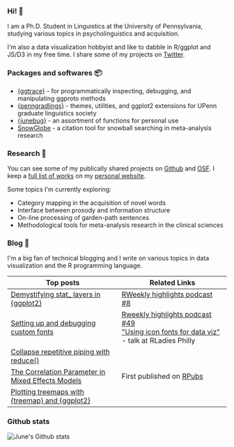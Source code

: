 ### Hi! 👋

I am a Ph.D. Student in Linguistics at the University of Pennsylvania, studying various topics in psycholinguistics and acquisition.

I'm also a data visualization hobbyist and like to dabble in R/ggplot and JS/D3 in my free time. I share some of my projects on [Twitter](https://twitter.com/yjunechoe).

### Packages and softwares 📦

- [{ggtrace}](https://github.com/yjunechoe/ggtrace) - for programmatically inspecting, debugging, and manipulating ggproto methods
- [{penngradlings}](https://github.com/yjunechoe/penngradlings) - themes, utilities, and ggplot2 extensions for UPenn graduate linguistics society
- [{junebug}](https://github.com/yjunechoe/junebug) - an assortment of functions for personal use
- [SnowGlobe](https://github.com/yjunechoe/Snowglobe) - a citation tool for snowball searching in meta-analysis research

### Research 🔬

You can see some of my publically shared projects on [Github](https://github.com/yjunechoe) and [OSF](https://osf.io/72vrb/). I keep a [full list of works](https://yjunechoe.github.io/research.html) on my [personal website](https://yjunechoe.github.io).

Some topics I'm currently exploring:

- Category mapping in the acquisition of novel words
- Interface between prosody and information structure
- On-line processing of garden-path sentences
- Methodological tools for meta-analysis research in the clinical sciences

### Blog 📝

I'm a big fan of technical blogging and I write on various topics in data visualization and the R programming language.

| Top posts                                                                                                                             | Related Links                                                                                                                                                                                     |
|----------------------------------------------------------------------------------------------------------------------------------|---------------------------------------------------------------------------------------------------------------------------------------------------------------------------------------------------|
| [Demystifying stat_ layers in {ggplot2}](https://yjunechoe.github.io/posts/2020-09-26-demystifying-stat-layers-ggplot2/)         | [RWeekly highlights podcast #8](https://rweekly.fireside.fm/8?t=251)                                                                                                                              |
| [Setting up and debugging custom fonts](https://yjunechoe.github.io/posts/2021-06-24-setting-up-and-debugging-custom-fonts/)     | [Rweekly highlights podcast #49](https://share.fireside.fm/episode/87RSVeFz+alD0Og1X?t=247) <br> ["Using icon fonts for data viz"](https://youtu.be/guzjt7xh2Cw?t=3787) - talk at RLadies Philly  |
| [Collapse repetitive piping with reduce()](https://yjunechoe.github.io/posts/2020-12-13-collapse-repetitive-piping-with-reduce/) |                                                                                                                                                                                                   |
| [The Correlation Parameter in Mixed Effects Models](https://yjunechoe.github.io/posts/2020-06-07-correlation-parameter-mem/)     | First published on [RPubs](https://rpubs.com/yjunechoe/correlationsLMEM)                                                                                                                          |
| [Plotting treemaps with {treemap} and {ggplot2}](https://yjunechoe.github.io/posts/2020-06-30-treemap-with-ggplot/)              |                                                                                                                                                                                                   |
### Github stats

![June's Github stats](https://github-readme-stats.vercel.app/api?username=yjunechoe&show_icons=true)
